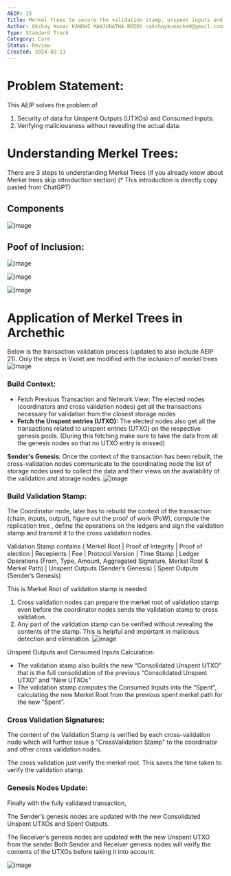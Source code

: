 ```yaml
---
AEIP: 25
Title: Merkel Trees to secure the validation stamp, unspent inputs and consumed outputs 
Author: Akshay Kumar KANDHI MANJUNATHA REDDY <akshaykumarkm9@gmail.com> ; Samuel Manzanera <samuelmanzanera@protonmail.com>
Type: Standard Track
Category: Core
Status: Review
Created: 2024-02-13
---
```

# Problem Statement:
This AEIP solves the problem of 
1. Security of data for Unspent Outputs (UTXOs) and Consumed Inputs:
2. Verifying maliciousness without revealing the actual data:

# Understanding Merkel Trees:
There are 3 steps to understanding Merkel Trees (if you already know about Merkel trees skip introduction section) 
(* This introduction is directly copy pasted from ChatGPT)

## Components

![image](https://github.com/archethic-foundation/aeip/assets/75987671/0e8d90c3-24ac-4a4b-a0a4-442a73fde302)


## Poof of Inclusion:

![image](https://github.com/archethic-foundation/aeip/assets/75987671/62583d82-abcb-4980-88f8-6842ace0b3f8)


![image](https://github.com/archethic-foundation/aeip/assets/75987671/8d17dfcf-de86-4d76-a411-3c17abd301cb)

![image](https://github.com/archethic-foundation/aeip/assets/75987671/462de01d-9c6e-4446-a848-7d423f0b7661)

# Application of Merkel Trees in Archethic
Below is the transaction validation process (updated to also include AEIP 21). Only the steps in Violet are modified with the inclusion of merkel trees
![image](https://github.com/archethic-foundation/aeip/assets/75987671/0960e7b7-ebae-49e3-b3fc-fbc68c4065ab)

### Build Context:
- Fetch Previous Transaction and Network View: The elected nodes (coordinators and cross validation nodes) get all the transactions necessary for validation from the closest storage nodes
- **Fetch the Unspent entries (UTXO):** The elected nodes also get all the transactions related to unspent entries (UTXO) on the respective genesis pools. (During this fetching make sure to take the data from all the genesis nodes so that no UTXO entry is missed)

**Sender's Genesis**: Once the context of the transaction has been rebuilt, the cross-validation nodes communicate to the coordinating node the list of storage nodes used to collect the data and their views on the availability of the validation and storage nodes.
![image](https://github.com/archethic-foundation/aeip/assets/75987671/d1eb6c80-eb5c-4992-89ea-d88b21ed22ff)

### Build Validation Stamp:

The Coordinator node, later has to rebuild the context of the transaction (chain, inputs, output), figure out the proof of work (PoW), compute the replication tree , define the operations on the ledgers and sign the validation stamp and transmit it to the cross validation nodes.

Validation Stamp contains ( Merkel Root | Proof of Integrity | Proof of election | Recepients | Fee | Protocol Version | Time Stamp | Ledger Operations (From, Type, Amount, Aggregated Signature, Merkel Root & Merkel Path) | Unspent Outputs (Sender’s Genesis) | Spent Outputs (Sender’s Genesis)

This is Merkel Root of validation stamp is needed
1. Cross validation nodes can prepare the merkel root of validation stamp even before the coordinator nodes sends the validation stamp to cross validation.
2. Any part of the validation stamp can be verified without revealing the contents of the stamp. This is helpful and important in malicious detection and elimination.
![image](https://github.com/archethic-foundation/aeip/assets/75987671/4ef3181f-4c9c-4ee4-9406-465953acf677)

Unspent Outputs and Consumed Inputs Calculation:

- The validation stamp also builds the new “Consolidated Unspent UTXO” that is the full consolidation of the previous “Consolidated Unspent UTXO” and “New UTXOs”
- The validation stamp computes the Consumed Inputs into the “Spent”, calculating the new Merkel Root from the previous spent merkel path for the new “Spent”.

### Cross Validation Signatures:

The content of the Validation Stamp is verified by each cross-validation node which will further issue a "CrossValidation Stamp" to the coordinator and other cross validation nodes.

The cross validation just verify the merkel root. This saves the time taken to verify the validation stamp.

### Genesis Nodes Update:

Finally with the fully validated transaction,  

The Sender’s genesis nodes are updated with the new Consolidated Unspent UTXOs and Spent Outputs. 

The Receiver’s genesis nodes are updated with the new Unspent UTXO from the sender
Both Sender and Receiver genesis nodes will verify the contents of the UTXOs before taking it into account.

![image](https://github.com/archethic-foundation/aeip/assets/75987671/1bdec43a-d997-4b0f-8886-9c9850a5674a)

